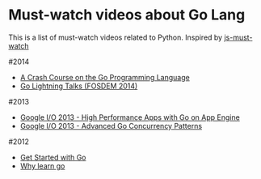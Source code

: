 # Must-watch videos about Go Lang

This is a list of must-watch videos related to Python. Inspired by [js-must-watch](https://github.com/bolshchikov/js-must-watch)

#2014

+ [A Crash Course on the Go Programming Language](https://www.youtube.com/watch?v=9liuBycg3IA)
+ [Go Lightning Talks (FOSDEM 2014)](https://www.youtube.com/watch?v=cwpI5ONWGxc)

#2013

+ [Google I/O 2013 - High Performance Apps with Go on App Engine](https://www.youtube.com/watch?v=fc25ihfXhbg)
+ [Google I/O 2013 - Advanced Go Concurrency Patterns](https://www.youtube.com/watch?v=QDDwwePbDtw)

#2012
+ [Get Started with Go](https://www.youtube.com/watch?v=2KmHtgtEZ1s)
+ [Why learn go](https://www.youtube.com/watch?v=FTl0tl9BGdc)
